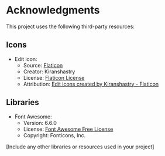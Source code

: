 # Acknowledgments

This project uses the following third-party resources:

## Icons

- Edit icon: 
  - Source: [Flaticon](https://www.flaticon.com/free-icons/edit)
  - Creator: Kiranshastry
  - License: [Flaticon License](https://www.freepikcompany.com/legal#nav-flaticon)
  - Attribution: <a href="https://www.flaticon.com/free-icons/edit" title="edit icons">Edit icons created by Kiranshastry - Flaticon</a>

## Libraries

- Font Awesome:
  - Version: 6.6.0
  - License: [Font Awesome Free License](https://fontawesome.com/license/free)
  - Copyright: Fonticons, Inc.

[Include any other libraries or resources used in your project]